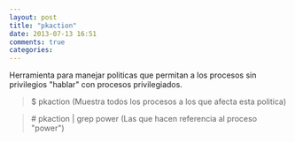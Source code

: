 ```yaml
---
layout: post
title: "pkaction"
date: 2013-07-13 16:51
comments: true
categories: 
---
```

Herramienta para manejar politicas que permitan a los procesos sin privilegios "hablar" con procesos privilegiados. 

>$ pkaction (Muestra todos los procesos a los que afecta esta politica) 

>\# pkaction | grep power (Las que hacen referencia al proceso "power")

